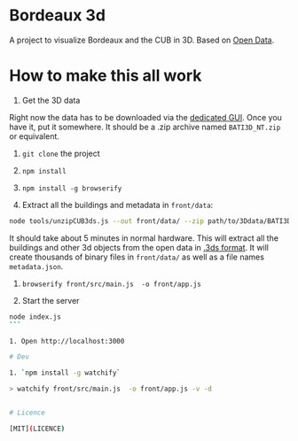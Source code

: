 # Bordeaux 3d

A project to visualize Bordeaux and the CUB in 3D. Based on [Open Data](http://data.lacub.fr/data.php?themes=1&layer=344).


# How to make this all work

1. Get the 3D data

Right now the data has to be downloaded via the [dedicated GUI](http://data.lacub.fr/graphic_downloader.php?layer=344&format=76). Once you have it, put it somewhere. It should be a .zip archive named `BATI3D_NT.zip` or equivalent.

1. `git clone` the project
1. `npm install`
1. `npm install -g browserify`

1. Extract all the buildings and metadata in `front/data`:

```bash
node tools/unzipCUB3ds.js --out front/data/ --zip path/to/3Ddata/BATI3D_NT.zip
```

It should take about 5 minutes in normal hardware. This will extract all the buildings and other 3d objects from the open data in [.3ds format](http://en.wikipedia.org/wiki/.3ds). It will create thousands of binary files in `front/data/` as well as a file names `metadata.json`.


1. `browserify front/src/main.js  -o front/app.js`

1. Start the server

`````bash
node index.js
```

1. Open http://localhost:3000

# Dev

1. `npm install -g watchify`

> watchify front/src/main.js  -o front/app.js -v -d


# Licence

[MIT](LICENCE)
